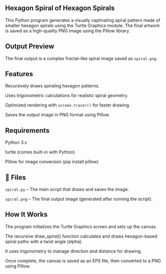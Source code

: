 ## Hexagon Spiral of Hexagon Spirals
This Python program generates a visually captivating spiral pattern made of smaller hexagon spirals using the Turtle Graphics module. The final artwork is saved as a high-quality PNG image using the Pillow library.
## Output Preview
The final output is a complex fractal-like spiral image saved as ```spiral.png```.
## Features
Recursively draws spiraling hexagon patterns.

Uses trigonometric calculations for realistic spiral geometry.

Optimized rendering with ```screen.tracer()``` for faster drawing.

Saves the output image in PNG format using Pillow.
## Requirements
Python 3.x

turtle (comes built-in with Python)

Pillow for image conversion (pip install pillow)
## 📁 Files
```spiral.py``` – The main script that draws and saves the image.

```spiral.png``` – The final output image (generated after running the script).

##  How It Works
The program initializes the Turtle Graphics screen and sets up the canvas.

The recursive draw_spiral() function calculates and draws hexagon-based spiral paths with a twist angle (alpha).

It uses trigonometry to manage direction and distance for drawing.

Once complete, the canvas is saved as an EPS file, then converted to a PNG using Pillow.
